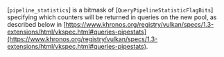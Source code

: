 [`pipeline_statistics`] is a bitmask of
[`QueryPipelineStatisticFlagBits`] specifying which counters will be
returned in queries on the new pool, as described below in
[https://www.khronos.org/registry/vulkan/specs/1.3-extensions/html/vkspec.html#queries-pipestats](https://www.khronos.org/registry/vulkan/specs/1.3-extensions/html/vkspec.html#queries-pipestats).